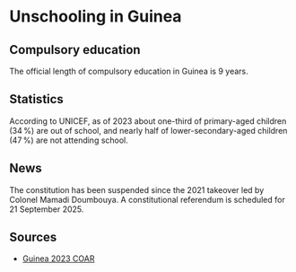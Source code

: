 # Unschooling in Guinea

## Compulsory education

The official length of compulsory education in Guinea is 9 years.

## Statistics

According to UNICEF, as of 2023 about one-third of primary-aged children (34 %)
are out of school, and nearly half of lower-secondary-aged children (47 %) are
not attending school.

## News

The constitution has been suspended since the 2021 takeover led by Colonel Mamadi Doumbouya.
A constitutional referendum is scheduled for 21 September 2025.

## Sources

- [Guinea 2023 COAR](https://www.unicef.org/media/152936/file/Guinea-2023-COAR.pdf)
